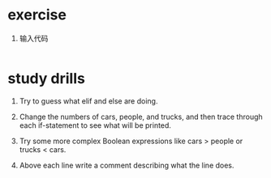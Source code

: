 # exercise
1. 输入代码
```python
```

# study drills
1. Try to guess what elif and else are doing.
2. Change the numbers of cars, people, and trucks, and then trace through each if-statement to see what will be printed.
3. Try some more complex Boolean expressions like cars > people or trucks < cars.

4. Above each line write a comment describing what the line does.
